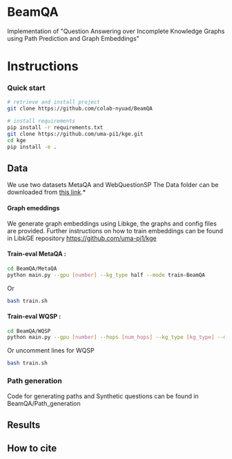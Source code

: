 # BeamQA

Implementation of "Question Answering over Incomplete Knowledge Graphs using Path Prediction and Graph Embeddings"


# Instructions 
### Quick start
```sh
# retrieve and install project 
git clone https://github.com/colab-nyuad/BeamQA

# install requirements
pip install -r requirements.txt
git clone https://github.com/uma-pi1/kge.git
cd kge
pip install -e .
```

## Data 

We use two datasets MetaQA and WebQuestionSP
The Data folder can be downloaded from [this link](https://drive.google.com/file/d/1oEDSK2e1R67L1fee4YhxGnrwkArSe162/view?usp=sharing).*  

#### Graph emeddings 
We generate graph embeddings using Libkge, the graphs and config files are provided. Further instructions on how to train embeddings can be found in LibkGE repository https://github.com/uma-pi1/kge


#### Train-eval MetaQA : 
```sh
cd BeamQA/MetaQA 
python main.py --gpu [number] --kg_type half --mode train-BeamQA
```
Or 
```sh
bash train.sh
```


#### Train-eval WQSP : 
```sh
cd BeamQA/WQSP
python main.py --gpu [number] --hops [num_hops] --kg_type [kg_type] --mode train-BeamQA
```
Or uncomment lines for WQSP
```sh
bash train.sh
```

### Path generation 
Code for generating paths and Synthetic questions can be found in BeamQA/Path_generation


## Results

## How to cite
